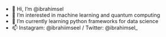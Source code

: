 - 👋 Hi, I’m @ibrahimsel
- 👀 I’m interested in machine learning and quantum computing
- 🌱 I’m currently learning python frameworks for data science
- 📫 Instagram: @ibrahiimseel / Twitter: @ibrahimsel_
